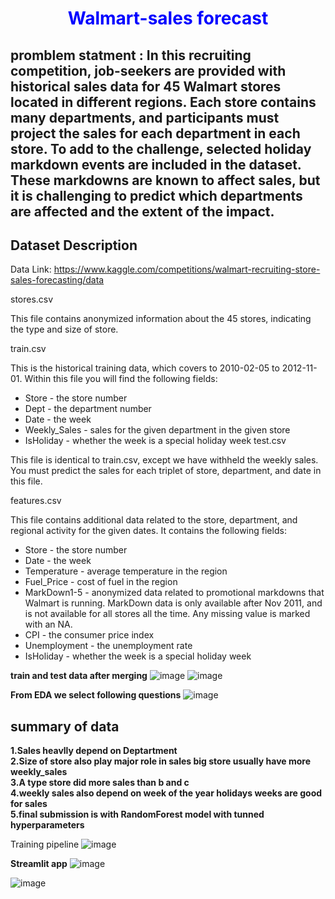 # <p  style="color:blue;text-align:center;" > Walmart-sales forecast </p>

## promblem statment : In this recruiting competition, job-seekers are provided with historical sales data for 45 Walmart stores located in different regions. Each store contains many departments, and participants must project the sales for each department in each store. To add to the challenge, selected holiday markdown events are included in the dataset. These markdowns are known to affect sales, but it is challenging to predict which departments are affected and the extent of the impact.

## Dataset Description
Data Link: https://www.kaggle.com/competitions/walmart-recruiting-store-sales-forecasting/data

stores.csv

This file contains anonymized information about the 45 stores, indicating the type and size of store.

train.csv

This is the historical training data, which covers to 2010-02-05 to 2012-11-01. Within this file you will find the following fields:

* Store - the store number
* Dept - the department number
* Date - the week
* Weekly_Sales -  sales for the given department in the given store
* IsHoliday - whether the week is a special holiday week
test.csv

This file is identical to train.csv, except we have withheld the weekly sales. You must predict the sales for each triplet of store, department, and date in this file.

features.csv

This file contains additional data related to the store, department, and regional activity for the given dates. It contains the following fields:

* Store - the store number
* Date - the week
* Temperature - average temperature in the region
* Fuel_Price - cost of fuel in the region
* MarkDown1-5 - anonymized data related to promotional markdowns that Walmart is running. MarkDown data is only available after Nov 2011, and is not available for all stores all the time. Any missing value is marked with an NA.
* CPI - the consumer price index
* Unemployment - the unemployment rate
* IsHoliday - whether the week is a special holiday week

**train and test data after merging**
![image](https://user-images.githubusercontent.com/59472284/222876954-c4dd5b5b-9ece-4c2b-9c27-5565f99fb688.png)
![image](https://user-images.githubusercontent.com/59472284/222877026-e139a848-7c70-4287-aad3-b86ec235b168.png)

**From EDA we select following questions**
![image](https://user-images.githubusercontent.com/59472284/222877091-ace01a76-6333-47fd-be11-110bdd705334.png)

## summary of data
**1.Sales heavlly depend on Deptartment** \
**2.Size of store also play major role in sales big store usually have more weekly_sales**\
**3.A type store did more sales than b and c**\
**4.weekly sales also depend on week of the year holidays weeks are good for sales**\
**5.final submission is with RandomForest model with tunned hyperparameters**

Training pipeline
![image](https://user-images.githubusercontent.com/59472284/222877287-271779c5-1136-4764-9f5b-bf90ddd016af.png)

**Streamlit app**
![image](https://user-images.githubusercontent.com/59472284/222886472-ab261ad7-f960-454e-8473-6690ffe2f29d.png)

![image](https://user-images.githubusercontent.com/59472284/222886787-4df8b914-21cd-4e01-a6af-74ad53f83bc3.png)


